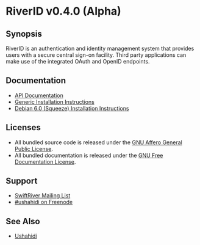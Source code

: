 # RiverID v0.4.0 (Alpha)

## Synopsis

RiverID is an authentication and identity management system that provides users with a secure central sign-on facility. Third party applications can make use of the integrated OAuth and OpenID endpoints.

## Documentation

* [API Documentation](https://github.com/ushahidi/riverid/blob/master/doc/api.md)
* [Generic Installation Instructions](https://github.com/ushahidi/riverid/blob/master/doc/install.md)
* [Debian 6.0 (Squeeze) Installation Instructions](https://github.com/ushahidi/riverid/blob/master/doc/debian.md)

## Licenses

* All bundled source code is released under the [GNU Affero General Public License](http://www.gnu.org/licenses/agpl.html).
* All bundled documentation is released under the [GNU Free Documentation License](http://www.gnu.org/licenses/fdl.html).

## Support

* [SwiftRiver Mailing List](http://groups.google.com/group/swiftriver)
* [#ushahidi on Freenode](http://irc.lc/freenode/ushahidi)

## See Also

* [Ushahidi](http://ushahidi.com/)